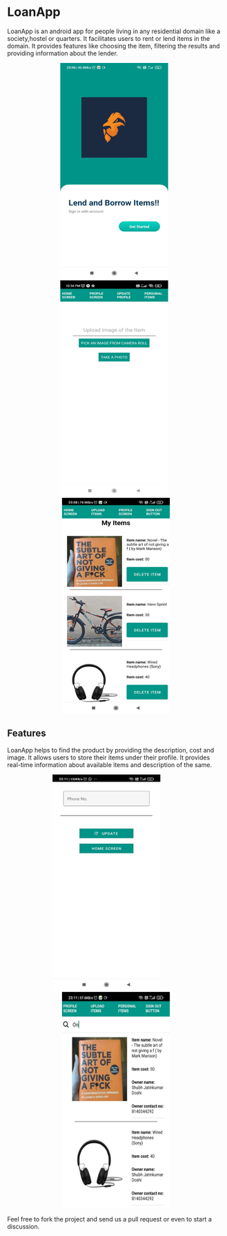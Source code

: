 # LoanApp

LoanApp is an android app for people living in any residential domain like a society,hostel or quarters. It facilitates users to rent or lend items in the domain. It provides features like choosing the item, filtering the results and providing information about the lender.

<p align="center">
	<img src="https://github.com/ShubhDoshi/LoanApp/blob/67c53204d70138df066815b5c1b6e86a68e6e0fb/Sample%20Screens/SplashScreen.jpeg" alt="drawing" width="250" height="500"/> &nbsp;
	<img src="https://github.com/ShubhDoshi/LoanApp/blob/67c53204d70138df066815b5c1b6e86a68e6e0fb/Sample%20Screens/UploadScreen.jpeg" alt="drawing" width="250" height="500"/>
	&nbsp;
	<img src="https://github.com/ShubhDoshi/LoanApp/blob/67c53204d70138df066815b5c1b6e86a68e6e0fb/Sample%20Screens/MyItems.jpeg" alt="drawing" width="250" height="500"/>
</p>

## Features

LoanApp helps to find the product by providing the description, cost and image. 
It allows users to store their items under their profile.
It provides real-time information about available items and description of the same.

<p align="center">
	<img src="https://github.com/ShubhDoshi/LoanApp/blob/67c53204d70138df066815b5c1b6e86a68e6e0fb/Sample%20Screens/UpdateScreen.jpeg" alt="drawing" width="250" height="500"/> &nbsp;&nbsp;&nbsp;&nbsp;&nbsp;&nbsp;&nbsp;&nbsp;&nbsp;&nbsp;
	<img src="https://github.com/ShubhDoshi/LoanApp/blob/67c53204d70138df066815b5c1b6e86a68e6e0fb/Sample%20Screens/DashboardScreen.jpeg" alt="drawing" width="250" height="500"/>
</p>

Feel free to fork the project and send us a pull request or even to start a discussion.
